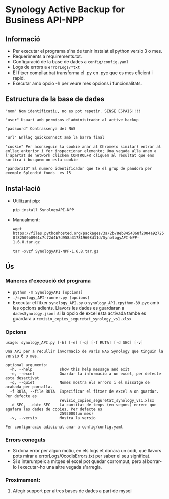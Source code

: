 
# Synology Active Backup for Business API-NPP
## Informació
- Per executar el programa s'ha de tenir instalat el python versio 3 o mes.
- Requeriments a requirements.txt.
- Configuració de la base de dades a `config/config.yaml`
- Logs de errors a `errorLogs/*txt`
- El fitxer compilar.bat transforma el .py en .pyc que es mes eficient i rapid.
- Executar amb opcio -h per veure mes opcions i funcionalitats.


## Estructura de la base de dades
```
"nom" Nom identificatiu, no es pot repetir. SENSE ESPAIS!!!!

"user" Usuari amb permisos d'administrador al active backup

"password" Contrassenya del NAS

"url" Enllaç quickconnect amb la barra final

"cookie" Per aconseguir la cookie anar al Chrome(o similar) entrar al enllaç anterior i fer inspeccionar elemento; Una vegada alla anem a l'apartat de network clickem CONTROL+R cliquem al resultat que ens sortira i busquem on esta cookie

"pandoraID" El numero identificador que te el grup de pandora per exemple Splendid foods  es 15
```

## Instal·lació

- Utilitzant pip:

  ```pip install SynologyAPI-NPP```
  
- Manualment:

  ```wget https://files.pythonhosted.org/packages/3a/2b/8eb8454068f2004a927258f82509b0961c7c72d4b7d958a317819608d11d/SynologyAPI-NPP-1.6.8.tar.gz```

  ```tar -xvzf SynologyAPI-NPP-1.6.8.tar.gz```



## Ús
### Maneres d'execució del programa
- ```python -m SynologyAPI [opcions]```
- ```./synology_API-runner.py [opcions] ```
- Executar el fitxer `synology_API.py` o `synology_API.cpython-39.pyc` amb les opcions adients. Llavors les dades es guardaran a `dadesSynology.json` i si la opcio de excel esta activada tambe es guardara a `revisio_copies_seguretat_synology_vs1.xlsx`

### Opcions
```
usage: synology_API.py [-h] [-e] [-q] [-f RUTA] [-d SEC] [-v]

Una API per a recullir invormacio de varis NAS Synology que tinguin la versio 6 o mes.

optional arguments:
  -h, --help            show this help message and exit
  -e, --excel           Guardar la informacio a un excel, per defecte esta desactivat
  -q, --quiet           Nomes mostra els errors i el missatge de acabada per pantalla.
  -f RUTA, --file RUTA  Especificar el fitxer de excel a on guardar. Per defecte es
                        revisio_copies_seguretat_synology_vs1.xlsx
  -d SEC, --date SEC    La cantitat de temps (en segons) enrere que agafara les dades de copies. Per defecte es
                        2592000(un mes)
  -v, --versio          Mostra la versio

Per configuracio adicional anar a config/config.yaml
```

### Errors coneguts
- Si dona error per algun motiu, en els logs et donara un codi, que llavors pots mirar a errorLogs/0codisErrors.txt per saber el seu significat.
- Si s'interumpeix a mitges el excel pot quedar corromput, pero al borrar-lo  i executar-ho una altre vegada s'arregla.

### Proximament:
1. Afegir support per altres bases de dades a part de mysql
